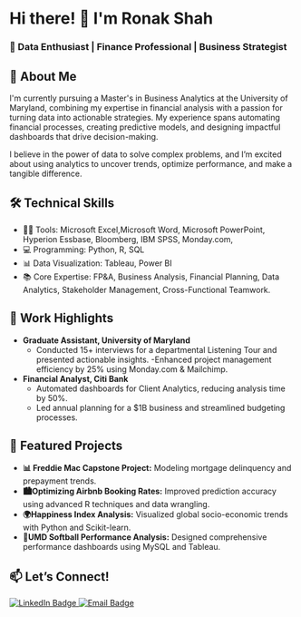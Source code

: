 # Hi there! 👋 I'm Ronak Shah
### 🌟 Data Enthusiast | Finance Professional | Business Strategist 

  
## 🚀 About Me
I'm currently pursuing a Master's in Business Analytics at the University of Maryland, combining my expertise in financial analysis with a passion for turning data into actionable strategies. My experience spans automating financial processes, creating predictive models, and designing impactful dashboards that drive decision-making.

I believe in the power of data to solve complex problems, and I’m excited about using analytics to uncover trends, optimize performance, and make a tangible difference.

## 🛠 Technical Skills
- 👨‍💻 Tools: Microsoft Excel,Microsoft Word, Microsoft PowerPoint, Hyperion Essbase, Bloomberg, IBM SPSS, Monday.com, 
- 💻 Programming: Python, R, SQL
- 📊 Data Visualization: Tableau, Power BI
- 📚 Core Expertise: FP&A, Business Analysis, Financial Planning, Data Analytics, Stakeholder Management, Cross-Functional Teamwork.

## 💼 Work Highlights
- **Graduate Assistant, University of Maryland**
  - Conducted 15+ interviews for a departmental Listening Tour and presented actionable insights.
  -Enhanced project management efficiency by 25% using Monday.com & Mailchimp.
- **Financial Analyst, Citi Bank**
  - Automated dashboards for Client Analytics, reducing analysis time by 50%.
  - Led annual planning for a $1B business and streamlined budgeting processes.
 
## 🌟 Featured Projects
- **📊 Freddie Mac Capstone Project:** Modeling mortgage delinquency and prepayment trends.
- **🏙Optimizing Airbnb Booking Rates:** Improved prediction accuracy using advanced R techniques and data wrangling.
- **🌍Happiness Index Analysis:** Visualized global socio-economic trends with Python and Scikit-learn.
- **🏅UMD Softball Performance Analysis:** Designed comprehensive performance dashboards using MySQL and Tableau.

## 📫 Let’s Connect!
<a href="https://www.linkedin.com/in/ronak-v-shah/" target="_blank">
  <img src="https://img.shields.io/badge/-LinkedIn-0072b1?&style=for-the-badge&logo=linkedin&logoColor=white" alt="LinkedIn Badge" />
</a>
<a href="mailto:ronak99@umd.edu" target="_blank">
  <img src="https://img.shields.io/badge/-Email-D14836?&style=for-the-badge&logo=gmail&logoColor=white" alt="Email Badge" />
</a>





<!---
ronak-shah08/ronak-shah08 is a ✨ special ✨ repository because its `README.md` (this file) appears on your GitHub profile.
You can click the Preview link to take a look at your changes.
--->

